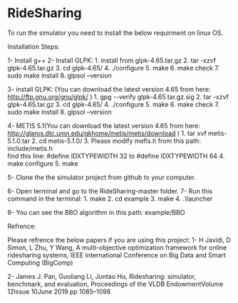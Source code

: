 # RideSharing

To run the simulator you need to install the below requirment on linux OS.

Installation Steps:

1- Install g++
2- Install GLPK: 
        1. install from glpk-4.65.tar.gz
        2. tar -xzvf glpk-4.65.tar.gz
        3. cd glpk-4.65/ 
        4. ./configure 
        5. make
        6. make check
        7. sudo make install
        8. glpsol –version
        
3- install GLPK: (You can download the latest version 4.65 from here: http://ftp.gnu.org/gnu/glpk/ )
    1. gpg --verify glpk-4.65.tar.gz.sig
    2. tar -xzvf glpk-4.65.tar.gz
    3. cd glpk-4.65/ 
    4. ./configure 
    5. make
    6. make check
    7. sudo make install
    8. glpsol –version 

4- METIS 5.1(You can download the latest version 4.65 from here: http://glaros.dtc.umn.edu/gkhome/metis/metis/download )
    1. tar xvf metis-5.1.0.tar
    2. cd metis-5.1.0/
    3. Please modify mefis.h from this path: include/metis.h    
       find this line: #define IDXTYPEWIDTH 32    to    #define IDXTYPEWIDTH 64
    4. make configure
    5. make
    
5- Clone the the simulator project from github to your computer.

6- Open terminal and go to the RideSharing-master folder.
7- Run this command in the terminal: 
    1. make
    2. cd example
    3. make
    4.  .\launcher
    
8- You can see the BBO algorithm in this path: example/BBO

Refrence:

Please refrence the below papers if you are using this project:
1- H Javidi, D Simon, L Zhu, Y Wang, A multi-objective optimization framework for online ridesharing systems, IEEE International Conference on Big Data and Smart Computing (BigComp)

2- James J. Pan, Guoliang Li, Juntao Hu, Ridesharing: simulator, benchmark, and evaluation, Proceedings of the VLDB EndowmentVolume 12Issue 10June 2019 pp 1085–1098
